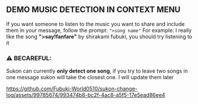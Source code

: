 ## DEMO MUSIC DETECTION IN CONTEXT MENU


If you want someone to listen to the music you want to share and include them in your message, follow the prompt:
`">song name"`
For example:
I really like the song **">say!fanfare"** by shirakami fubuki, you should try listening to it

### ⚠️ BECAREFUL:
Sukon can currently **only detect one song**, if you try to leave two songs in one message sukon will take the closest one. I will update them later

https://github.com/Fubuki-World0510/sukon-change-log/assets/99785674/993474b8-bc2f-4ac8-a5f5-17e5ead86ee4

